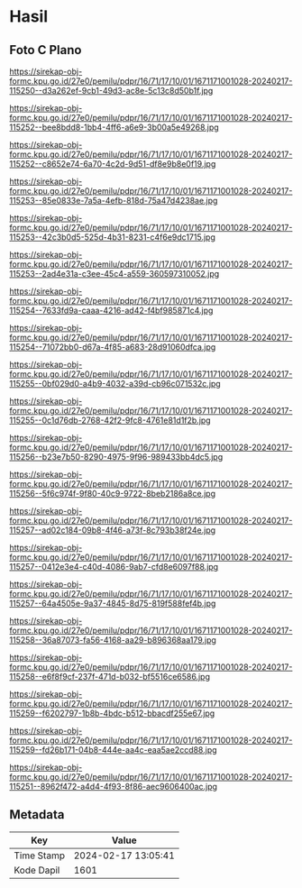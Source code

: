# Hasil

## Foto C Plano

https://sirekap-obj-formc.kpu.go.id/27e0/pemilu/pdpr/16/71/17/10/01/1671171001028-20240217-115250--d3a262ef-9cb1-49d3-ac8e-5c13c8d50b1f.jpg

https://sirekap-obj-formc.kpu.go.id/27e0/pemilu/pdpr/16/71/17/10/01/1671171001028-20240217-115252--bee8bdd8-1bb4-4ff6-a6e9-3b00a5e49268.jpg

https://sirekap-obj-formc.kpu.go.id/27e0/pemilu/pdpr/16/71/17/10/01/1671171001028-20240217-115252--c8652e74-6a70-4c2d-9d51-df8e9b8e0f19.jpg

https://sirekap-obj-formc.kpu.go.id/27e0/pemilu/pdpr/16/71/17/10/01/1671171001028-20240217-115253--85e0833e-7a5a-4efb-818d-75a47d4238ae.jpg

https://sirekap-obj-formc.kpu.go.id/27e0/pemilu/pdpr/16/71/17/10/01/1671171001028-20240217-115253--42c3b0d5-525d-4b31-8231-c4f6e9dc1715.jpg

https://sirekap-obj-formc.kpu.go.id/27e0/pemilu/pdpr/16/71/17/10/01/1671171001028-20240217-115253--2ad4e31a-c3ee-45c4-a559-360597310052.jpg

https://sirekap-obj-formc.kpu.go.id/27e0/pemilu/pdpr/16/71/17/10/01/1671171001028-20240217-115254--7633fd9a-caaa-4216-ad42-f4bf985871c4.jpg

https://sirekap-obj-formc.kpu.go.id/27e0/pemilu/pdpr/16/71/17/10/01/1671171001028-20240217-115254--71072bb0-d67a-4f85-a683-28d91060dfca.jpg

https://sirekap-obj-formc.kpu.go.id/27e0/pemilu/pdpr/16/71/17/10/01/1671171001028-20240217-115255--0bf029d0-a4b9-4032-a39d-cb96c071532c.jpg

https://sirekap-obj-formc.kpu.go.id/27e0/pemilu/pdpr/16/71/17/10/01/1671171001028-20240217-115255--0c1d76db-2768-42f2-9fc8-4761e81d1f2b.jpg

https://sirekap-obj-formc.kpu.go.id/27e0/pemilu/pdpr/16/71/17/10/01/1671171001028-20240217-115256--b23e7b50-8290-4975-9f96-989433bb4dc5.jpg

https://sirekap-obj-formc.kpu.go.id/27e0/pemilu/pdpr/16/71/17/10/01/1671171001028-20240217-115256--5f6c974f-9f80-40c9-9722-8beb2186a8ce.jpg

https://sirekap-obj-formc.kpu.go.id/27e0/pemilu/pdpr/16/71/17/10/01/1671171001028-20240217-115257--ad02c184-09b8-4f46-a73f-8c793b38f24e.jpg

https://sirekap-obj-formc.kpu.go.id/27e0/pemilu/pdpr/16/71/17/10/01/1671171001028-20240217-115257--0412e3e4-c40d-4086-9ab7-cfd8e6097f88.jpg

https://sirekap-obj-formc.kpu.go.id/27e0/pemilu/pdpr/16/71/17/10/01/1671171001028-20240217-115257--64a4505e-9a37-4845-8d75-819f588fef4b.jpg

https://sirekap-obj-formc.kpu.go.id/27e0/pemilu/pdpr/16/71/17/10/01/1671171001028-20240217-115258--36a87073-fa56-4168-aa29-b896368aa179.jpg

https://sirekap-obj-formc.kpu.go.id/27e0/pemilu/pdpr/16/71/17/10/01/1671171001028-20240217-115258--e6f8f9cf-237f-471d-b032-bf5516ce6586.jpg

https://sirekap-obj-formc.kpu.go.id/27e0/pemilu/pdpr/16/71/17/10/01/1671171001028-20240217-115259--f6202797-1b8b-4bdc-b512-bbacdf255e67.jpg

https://sirekap-obj-formc.kpu.go.id/27e0/pemilu/pdpr/16/71/17/10/01/1671171001028-20240217-115259--fd26b171-04b8-444e-aa4c-eaa5ae2ccd88.jpg

https://sirekap-obj-formc.kpu.go.id/27e0/pemilu/pdpr/16/71/17/10/01/1671171001028-20240217-115251--8962f472-a4d4-4f93-8f86-aec9606400ac.jpg


## Metadata

| Key        | Value               |
| ---------- | ------------------- |
| Time Stamp | 2024-02-17 13:05:41 |
| Kode Dapil | 1601                |



